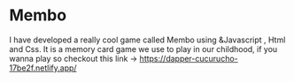 # Membo
I have developed a really cool game called Membo using &amp;Javascript , Html and Css.
It is a memory card game we use to play in our childhood, if you wanna play so checkout this link ->
https://dapper-cucurucho-17be2f.netlify.app/

